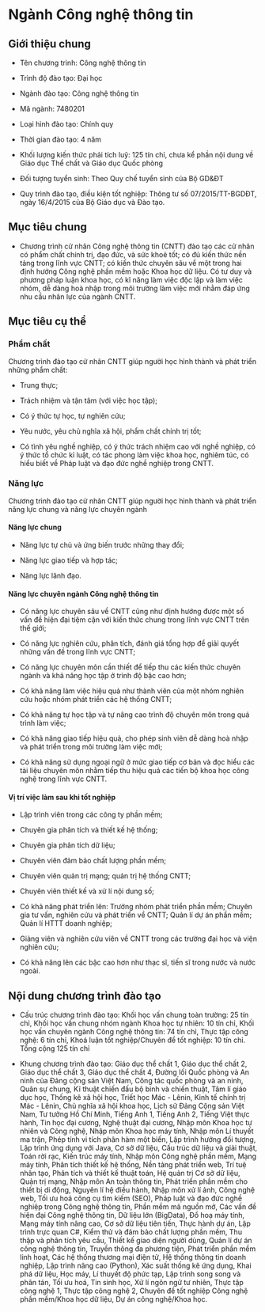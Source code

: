 # Ngành Công nghệ thông tin

## Giới thiệu chung

- Tên chương trình: Công nghệ thông tin

- Trình độ đào tạo: Đại học

- Ngành đào tạo: Công nghệ thông tin

- Mã ngành: 7480201

- Loại hình đào tạo: Chính quy

- Thời gian đào tạo: 4 năm

- Khối lượng kiến thức phải tích luỹ: 125 tín chỉ, chưa kể phần nội dung về Giáo dục Thể chất và Giáo dục Quốc phòng

- Đối tượng tuyển sinh: Theo Quy chế tuyển sinh của Bộ GD&ĐT

- Quy trình đào tạo, điều kiện tốt nghiệp: Thông tư số 07/2015/TT-BGDĐT, ngày 16/4/2015 của Bộ Giáo dục và Đào tạo.

## Mục tiêu chung

- Chương trình cử nhân Công nghệ thông tin (CNTT) đào tạo các cử nhân có phẩm chất chính trị, đạo đức, và sức khoẻ tốt; có đủ kiến thức nền tảng trong lĩnh vực CNTT; có kiến thức chuyên sâu về một trong hai định hướng Công nghệ phần mềm hoặc Khoa học dữ liệu. Có tư duy và phương pháp luận khoa học, có kĩ năng làm việc độc lập và làm việc nhóm, dễ dàng hoà nhập trong môi trường làm việc mới nhằm đáp ứng nhu cầu nhân lực của ngành CNTT.

## Mục tiêu cụ thể

### Phẩm chất

Chương trình đào tạo cử nhân CNTT giúp người học hình thành và phát
triển những phẩm chất:

- Trung thực;

- Trách nhiệm và tận tâm (với việc học tập);

- Có ý thức tự học, tự nghiên cứu;

- Yêu nước, yêu chủ nghĩa xã hội, phẩm chất chính trị tốt;

- Có tình yêu nghề nghiệp, có ý thức trách nhiệm cao với nghề nghiệp, có ý thức tổ chức kỉ luật, có tác phong làm việc khoa học, nghiêm túc, có hiểu biết về Pháp luật và đạo đức nghề nghiệp trong CNTT.

### Năng lực

Chương trình đào tạo cử nhân CNTT giúp người học hình thành và phát
triển năng lực chung và năng lực chuyên ngành

#### Năng lực chung

- Năng lực tự chủ và ứng biến trước những thay đổi;

- Năng lực giao tiếp và hợp tác;

- Năng lực lãnh đạo.

#### Năng lực chuyên ngành Công nghệ thông tin

- Có năng lực chuyên sâu về CNTT cũng như định hướng được một số vấn đề hiện đại tiệm cận với kiến thức chung trong lĩnh vực CNTT trên thế giới;

- Có năng lực nghiên cứu, phân tích, đánh giá tổng hợp để giải quyết những vấn đề trong lĩnh vực CNTT;

- Có năng lực chuyên môn cần thiết để tiếp thu các kiến thức chuyên ngành và khả năng học tập ở trình độ bậc cao hơn;

- Có khả năng làm việc hiệu quả như thành viên của một nhóm nghiên cứu hoặc nhóm phát triển các hệ thống CNTT;

- Có khả năng tự học tập và tự nâng cao trình độ chuyên môn trong quá trình làm việc;

- Có khả năng giao tiếp hiệu quả, cho phép sinh viên dễ dàng hoà nhập và phát triển trong môi trường làm việc mới;

- Có khả năng sử dụng ngoại ngữ ở mức giao tiếp cơ bản và đọc hiểu các tài liệu chuyên môn nhằm tiếp thu hiệu quả các tiến bộ khoa học công nghệ trong lĩnh vực CNTT.

#### Vị trí việc làm sau khi tốt nghiệp

- Lập trình viên trong các công ty phần mềm;

- Chuyên gia phân tích và thiết kế hệ thống;

- Chuyên gia phân tích dữ liệu;

- Chuyên viên đảm bảo chất lượng phần mềm;

- Chuyên viên quản trị mạng; quản trị hệ thống CNTT;

- Chuyên viên thiết kế và xử lí nội dung số;

- Có khả năng phát triển lên: Trưởng nhóm phát triển phần mềm; Chuyên gia tư vấn, nghiên cứu và phát triển về CNTT; Quản lí dự án phần mềm; Quản lí HTTT doanh nghiệp;

- Giảng viên và nghiên cứu viên về CNTT trong các trường đại học và viện nghiên cứu;

- Có khả năng lên các bậc cao hơn như thạc sĩ, tiến sĩ trong nước và nước ngoài.

## Nội dung chương trình đào tạo

- Cấu trúc chương trình đào tạo: Khối học vấn chung toàn trường: 25 tín chỉ, Khối học vấn chung nhóm ngành Khoa học tự nhiên: 10 tín chỉ, Khối học vấn chuyên ngành Công nghệ thông tin: 74 tín chỉ, Thực tập công nghệ: 6 tín chỉ, Khoá luận tốt nghiệp/Chuyên đề tốt nghiệp: 10 tín chỉ. Tổng cộng 125 tín chỉ

- Khung chương trình đào tạo: Giáo dục thể chất 1, Giáo dục thể chất 2, Giáo dục thể chất 3, Giáo dục thể chất 4, Đường lối Quốc phòng và An ninh của Đảng cộng sản Việt Nam, Công tác quốc phòng và an ninh, Quân sự chung, Kĩ thuật chiến đấu bộ binh và chiến thuật, Tâm lí giáo dục học, Thống kê xã hội học, Triết học Mác - Lênin, Kinh tế chính trị Mác - Lênin, Chủ nghĩa xã hội khoa học, Lịch sử Đảng Cộng sản Việt Nam, Tư tưởng Hồ Chí Minh, Tiếng Anh 1, Tiếng Anh 2, Tiếng Việt thực hành, Tin học đại cương, Nghệ thuật đại cương, Nhập môn Khoa học tự nhiên và Công nghệ, Nhập môn Khoa học máy tính, Nhập môn Lí thuyết ma trận, Phép tính vi tích phân hàm một biến, Lập trình hướng đối tượng, Lập trình ứng dụng với Java, Cơ sở dữ liệu, Cấu trúc dữ liệu và giải thuật, Toán rời rạc, Kiến trúc máy tính, Nhập môn Công nghệ phần mềm, Mạng máy tính, Phân tích thiết kế hệ thống, Nền tảng phát triển web, Trí tuệ nhân tạo, Phân tích và thiết kế thuật toán, Hệ quản trị Cơ sở dữ liệu, Quản trị mạng, Nhập môn An toàn thông tin, Phát triển phần mềm cho thiết bị di động, Nguyên lí hệ điều hành, Nhập môn xử lí ảnh, Công nghệ web, Tối ưu hoá công cụ tìm kiếm (SEO), Pháp luật và đạo đức nghề nghiệp trong Công nghệ thông tin, Phần mềm mã nguồn mở, Các vấn đề hiện đại Công nghệ thông tin, Dữ liệu lớn (BigData), Đồ hoạ máy tính, Mạng máy tính nâng cao, Cơ sở dữ liệu tiên tiến, Thực hành dự án, Lập trình trực quan C#, Kiểm thử và đảm bảo chất lượng phần mềm, Thu thập và phân tích yêu cầu, Thiết kế giao diện người dùng, Quản lí dự án công nghệ thông tin, Truyền thông đa phương tiện, Phát triển phần mềm linh hoạt, Các hệ thống thương mại điện tử, Hệ thống thông tin doanh nghiệp, Lập trình nâng cao (Python), Xác suất thống kê ứng dụng, Khai phá dữ liệu, Học máy, Lí thuyết độ phức tạp, Lập trình song song và phân tán, Tối ưu hoá, Tin sinh học, Xử lí ngôn ngữ tư nhiên, Thực tập công nghệ 1, Thực tập công nghệ 2, Chuyên đề tốt nghiệp Công nghệ phần mềm/Khoa học dữ liệu, Dự án công nghệ/Khoa học.